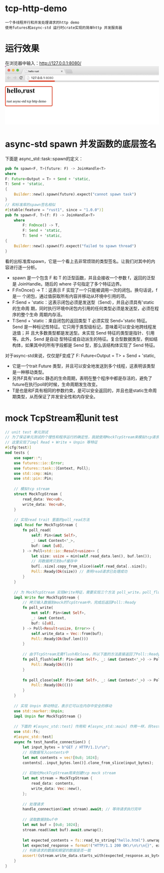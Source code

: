 # tcp-http-demo
    一个多线程并行和并发处理请求的http demo
    使用futures和async-std 运行时crate实现的简单http 并发服务器

# 运行效果
在浏览器中输入：http://127.0.0.1:8080/
![](tcp-demo.jpg)

# async-std spawn 并发函数的底层签名
下面是 async_std::task::spawn的定义：
```rust
pub fn spawn<F, T>(future: F) -> JoinHandle<T>
where
F: Future<Output = T> + Send + 'static,
T: Send + 'static,
{
    Builder::new().spawn(future).expect("cannot spawn task")
}
// 和标准库的spawn签名相似
#[stable(feature = "rust1", since = "1.0.0")]
pub fn spawn<F, T>(f: F) -> JoinHandle<T>
    where
        F: FnOnce() -> T,
        F: Send + 'static,
        T: Send + 'static,
{
    Builder::new().spawn(f).expect("failed to spawn thread")
}
```
看的出标准库spawn，它是一个看上去非常烦琐的类型签名。让我们对其中的内容进行逐一分析。
- spawn 是一个包含 F 和 T 的泛型函数，并且会接收一个参数 f，返回的泛型是
  JoinHandle<T>。随后的 where 子句指定了多个特征边界。
- F:FnOnce() -> T：这表示 F 实现了一个只能被调用一次的闭包。换句话说，f 是一
  个闭包，通过值获取所有内容并移动从环境中引用的项。
- F:Send + 'static：这表示闭包必须是发送型（Send），并且必须具有'static 的生命周
  期，同时执行环境中闭包内引用的任何类型必须是发送型，必须在程序的整个生命
  周期内存活。
- T:Send + 'static：来自闭包的返回类型 T 必须实现 Send+'static 特征。
  Send 是一种标记性特征。它只用于类型级标记，意味着可以安全地跨线程发送值；并
  且大多数类型都是发送型。未实现 Send 特征的类型是指针、引用等。此外，Send 是自动
  型特征或自动派生的特征。复合型数据类型，例如结构体，如果其中的所有字段都是 Send
  型，那么该结构体实现了 Send 特征。

对于async-std来说，仅仅是F变成了 F: Future<Output = T> + Send + 'static,
- 它是一个trait Future 类型，并且可以安全地发送到多个线程，这表明该类型是一种移动类型。
- 另外F具有'static 静态的生命周期，表明在整个程序中都是存活的，避免了future在执行poll的时候，生命周期发生改变。
- T是也是和F具有相同的参数约束，是可以安全返回的，并且也是static生命周期类型，从而保证了并发安全性和内存安全。

# mock TcpStream和unit test
```rust
// unit test 单元测试
// 为了保证单元测试的个理性和程序运行的确定性，我就使用MockTcpStream来模拟tcp请求
// 这里实现了impl Read + Write + Unpin 等特征
#[cfg(test)]
mod tests {
    use super::*;
    use futures::io::Error;
    use futures::task::{Context, Poll};
    use std::cmp::min;
    use std::pin::Pin;

    // 模拟tcp stream
    struct MockTcpStream {
        read_data: Vec<u8>,
        write_data: Vec<u8>,
    }

    // 实现read trait 里面的poll_read方法
    impl Read for MockTcpStream {
        fn poll_read(
            self: Pin<&mut Self>,
            _: &mut Context<'_>,
            buf: &mut [u8],
        ) -> Poll<std::io::Result<usize>> {
            let size: usize = min(self.read_data.len(), buf.len());
            // 将数据拷贝到buf缓存中
            buf[..size].copy_from_slice(&self.read_data[..size]);
            Poll::Ready(Ok(size)) // 表明read请求已处理成功
        }
    }

    // 为 MockTcpStream 实现Write特征，需要实现三个方法 poll_write，poll_flush，poll_close
    impl Write for MockTcpStream {
        // 拷贝输入数据到mock的TcpStream中，完成后返回Poll::Ready
        fn poll_write(
            mut self: Pin<&mut Self>,
            _: &mut Context,
            buf: &[u8],
        ) -> Poll<Result<usize, Error>> {
            self.write_data = Vec::from(buf);
            Poll::Ready(Ok(buf.len()))
        }

        // 由于TcpStream无需flush和close，所以下面的方法直接返回了Poll::Ready
        fn poll_flush(self: Pin<&mut Self>, _: &mut Context<'_>) -> Poll<std::io::Result<()>> {
            Poll::Ready(Ok(()))
        }

        fn poll_close(self: Pin<&mut Self>, _: &mut Context<'_>) -> Poll<std::io::Result<()>> {
            Poll::Ready(Ok(()))
        }
    }

    // 实现 Unpin 移动特征，表示它可以在内存中安全的移动
    use std::marker::Unpin;
    impl Unpin for MockTcpStream {}

    // 下面的 #[async_std::test] 作用和 #[async_std::main] 作用一样，将test函数转换为异步函数执行
    use std::fs;
    #[async_std::test]
    async fn test_handle_connection() {
        let input_bytes = b"GET / HTTP/1.1\r\n";
        // 将数据写入contents中
        let mut contents = vec![0u8; 1024];
        contents[..input_bytes.len()].clone_from_slice(input_bytes);

        // 初始化MockTcpStream用来创建tcp mock stream
        let mut stream = MockTcpStream {
            read_data: contents,
            write_data: Vec::new(),
        };

        // 处理请求
        handle_connection(&mut stream).await; // 等待请求执行完毕

        // 读取数据到buf中
        let mut buf = [0u8; 1024];
        stream.read(&mut buf).await.unwrap();

        let expected_contents = fs::read_to_string("hello.html").unwrap();
        let expected_response = format!("HTTP/1.1 200 OK\r\n\r\n{}", expected_contents);
        // 判断请求的数据和期望的数据是否一致
        assert!(stream.write_data.starts_with(expected_response.as_bytes()))
    }
}
```
